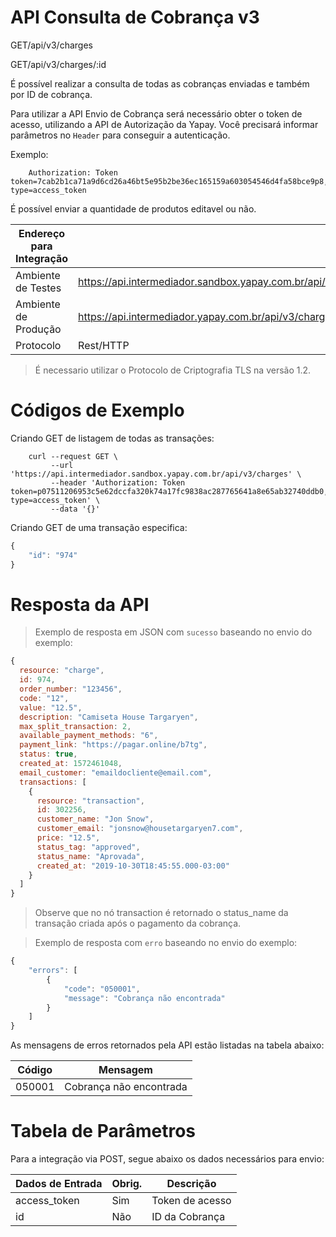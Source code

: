 # API Consulta de Cobrança v3

<span class="get">GET</span><span class="beforePost">/api/v3/charges</span>

<span class="get">GET</span><span class="beforePost">/api/v3/charges/:id</span>


É possível realizar a consulta de todas as cobranças enviadas e também por ID de cobrança.  

Para utilizar a API Envio de Cobrança será necessário obter o token de acesso, utilizando a API de Autorização da Yapay. Você precisará informar parâmetros no `Header` para conseguir a autenticação.

Exemplo:

```
    Authorization: Token token=7cab2b1ca71a9d6cd26a46bt5e95b2be36ec165159a603054546d4fa58bce9p8, type=access_token
```



É possível enviar a quantidade de produtos editavel ou não.


| Endereço para Integração |                                                                               |
|--------------------------|-------------------------------------------------------------------------------|
| Ambiente de Testes       | https://api.intermediador.sandbox.yapay.com.br/api/v3/charges |
| Ambiente de Produção     | https://api.intermediador.yapay.com.br/api/v3/charges         |
| Protocolo                | Rest/HTTP                                                                     |

> É necessario utilizar o Protocolo de Criptografia TLS na versão 1.2. 

# Códigos de Exemplo


Criando <span class="get">GET</span> de listagem de todas as transações:

```curl
    curl --request GET \
         --url 'https://api.intermediador.sandbox.yapay.com.br/api/v3/charges' \
         --header 'Authorization: Token token=p07511206953c5e62dccfa320k74a17fc9838ac287765641a8e65ab32740ddb0, type=access_token' \
         --data '{}'
```

Criando <span class="get">GET</span> de uma transação especifica:

```javascript
{
	"id": "974"
}
```



# Resposta da API

> Exemplo de resposta em JSON com `sucesso` baseando no envio do exemplo:

```javascript
{
  resource: "charge",
  id: 974,
  order_number: "123456",
  code: "12",
  value: "12.5",
  description: "Camiseta House Targaryen",
  max_split_transaction: 2,
  available_payment_methods: "6",
  payment_link: "https://pagar.online/b7tg",
  status: true,
  created_at: 1572461048,
  email_customer: "emaildocliente@email.com",
  transactions: [
    {
      resource: "transaction",
      id: 302256,
      customer_name: "Jon Snow",
      customer_email: "jonsnow@housetargaryen7.com",
      price: "12.5",
      status_tag: "approved",
      status_name: "Aprovada",
      created_at: "2019-10-30T18:45:55.000-03:00"
    }
  ]
}
```

> Observe que no nó transaction é retornado o status_name da transação criada após o pagamento da cobrança.

> Exemplo de resposta com `erro` baseando no envio do exemplo:


```javascript
{
    "errors": [
        {
            "code": "050001",
            "message": "Cobrança não encontrada"
        }
    ]
}
```



As mensagens de erros retornados pela API estão listadas na tabela abaixo:

| Código    |  Mensagem                                   |
|-----------|---------------------------------------------|
| 050001	  | Cobrança não encontrada               |



# Tabela de Parâmetros

Para a integração via <span class="post">POST</span>, segue abaixo os dados necessários para envio:

| Dados de Entrada                    |	Obrig.  |	Descrição         |
|-------------------------------------|---------|-------------------|
| access_token                        |	Sim     | Token de acesso   |
| id                                  | Não     | ID da Cobrança    |
